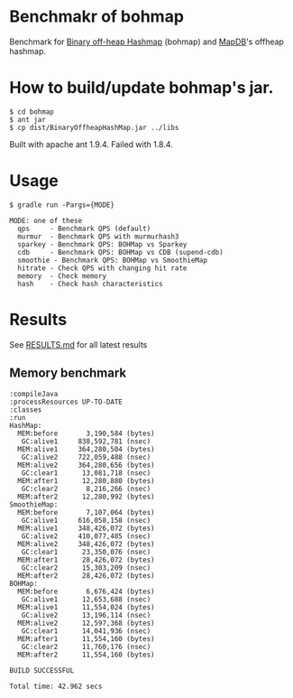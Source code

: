 # Benchmakr of bohmap

Benchmark for [Binary off-heap Hashmap](https://github.com/cfelde/BinaryOffheapHashMap) (bohmap) and [MapDB](http://www.mapdb.org/)'s offheap hashmap.

# How to build/update bohmap's jar.

```
$ cd bohmap
$ ant jar
$ cp dist/BinaryOffheapHashMap.jar ../libs
```

Built with apache ant 1.9.4.  Failed with 1.8.4.

# Usage

```
$ gradle run -Pargs={MODE}

MODE: one of these
  qps     - Benchmark QPS (default)
  murmur  - Benchmark QPS with murmurhash3
  sparkey - Benchmark QPS: BOHMap vs Sparkey
  cdb     - Benchmark QPS: BOHMap vs CDB (supend-cdb)
  smoothie - Benchmark QPS: BOHMap vs SmoothieMap
  hitrate - Check QPS with changing hit rate
  memory  - Check memory
  hash    - Check hash characteristics
```

# Results

See [RESULTS.md](./RESULTS.md) for all latest results

## Memory benchmark

```
:compileJava
:processResources UP-TO-DATE
:classes
:run
HashMap:
  MEM:before       3,190,584 (bytes)
   GC:alive1     838,592,781 (nsec)
  MEM:alive1     364,280,504 (bytes)
   GC:alive2     722,059,488 (nsec)
  MEM:alive2     364,280,656 (bytes)
   GC:clear1      13,081,718 (nsec)
  MEM:after1      12,280,880 (bytes)
   GC:clear2       8,216,266 (nsec)
  MEM:after2      12,280,992 (bytes)
SmoothieMap:
  MEM:before       7,107,064 (bytes)
   GC:alive1     616,058,158 (nsec)
  MEM:alive1     348,426,072 (bytes)
   GC:alive2     410,077,485 (nsec)
  MEM:alive2     348,426,072 (bytes)
   GC:clear1      23,350,076 (nsec)
  MEM:after1      28,426,072 (bytes)
   GC:clear2      15,303,209 (nsec)
  MEM:after2      28,426,072 (bytes)
BOHMap:
  MEM:before       6,676,424 (bytes)
   GC:alive1      12,653,688 (nsec)
  MEM:alive1      11,554,024 (bytes)
   GC:alive2      13,196,114 (nsec)
  MEM:alive2      12,597,368 (bytes)
   GC:clear1      14,041,936 (nsec)
  MEM:after1      11,554,160 (bytes)
   GC:clear2      11,760,176 (nsec)
  MEM:after2      11,554,160 (bytes)

BUILD SUCCESSFUL

Total time: 42.962 secs
```
